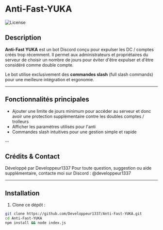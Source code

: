# Anti-Fast-YUKA

![License](https://img.shields.io/badge/license-MIT-green)

## Description

**Anti-Fast YUKA** est un bot Discord conçu pour expulser les DC / comptes créés trop récemment.
Il permet aux administrateurs et propriétaires du serveur de choisir un nombre de jours pour éviter d'être expulser et d'être considéré comme double compte.

Le bot utilise exclusivement des **commandes slash** (full slash commands) pour une meilleure intégration et ergonomie.

---

## Fonctionnalités principales

- Ajouter une limite de jours minimum pour accéder au serveur et donc avoir une protection supplémentaire contre les doubles comptes / trolleurs
- Afficher les paramètres utilisés pour l'anti
- Commandes slash intuitives pour une gestion simple et rapide

--

## Crédits & Contact
Développé par Developpeur1337
Pour toute question, suggestion ou aide supplémentaire, contacte moi sur Discord : @developpeur1337

---

## Installation

1. Clone ce dépôt :

```bash
git clone https://github.com/Developpeur1337/Anti-Fast-YUKA.git
cd Anti-Fast-YUKA
npm install && node index.js
